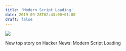 ```yaml
---
title: 'Modern Script Loading'
date: 2019-09-28T02:43:00+01:00
draft: false
---
```


![](https://ifttt.com/images/no_image_card.png)  

New top story on Hacker News: Modern Script Loading